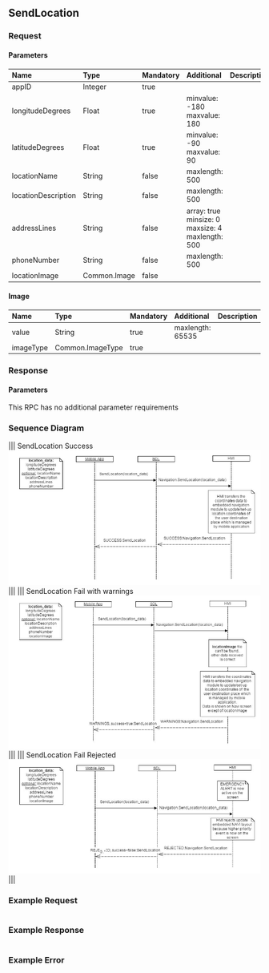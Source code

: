 ## SendLocation


### Request

#### Parameters

|Name|Type|Mandatory|Additional|Description|
|:---|:---|:--------|:---------|:----------|
|appID|Integer|true|||
|longitudeDegrees|Float|true|minvalue: -180<br>maxvalue: 180||
|latitudeDegrees|Float|true|minvalue: -90<br>maxvalue: 90||
|locationName|String|false|maxlength: 500||
|locationDescription|String|false|maxlength: 500||
|addressLines|String|false|array: true<br>minsize: 0<br>maxsize: 4<br>maxlength: 500||
|phoneNumber|String|false|maxlength: 500||
|locationImage|Common.Image|false|||

#### Image

|Name|Type|Mandatory|Additional|Description|
|:---|:---|:--------|:---------|:----------|
|value|String|true|maxlength: 65535||
|imageType|Common.ImageType|true|||

### Response

#### Parameters

This RPC has no additional parameter requirements

### Sequence Diagram
|||
SendLocation Success
![SendLocation](./assets/SendLocationSuccess.jpg)
|||
|||
SendLocation Fail with warnings
![SendLocation](./assets/SendLocationFailWarning.jpg)
|||
|||
SendLocation Fail Rejected
![SendLocation](./assets/SendLocationFailRejected.jpg)
|||

### Example Request

```json

```
### Example Response

```json

```

### Example Error

```json

```
